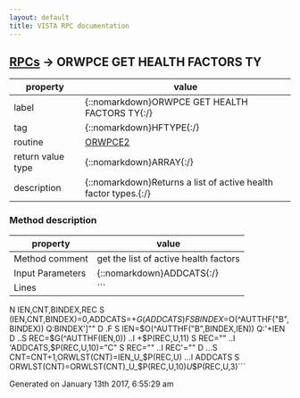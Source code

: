 ```yaml
---
layout: default
title: VISTA RPC documentation
---
```




## [RPCs](TableOfContent.md) &#8594; ORWPCE GET HEALTH FACTORS TY 

 property | value 
--- | --- 
 label | {::nomarkdown}ORWPCE GET HEALTH FACTORS TY{:/}
 tag | {::nomarkdown}HFTYPE{:/}
 routine | [ORWPCE2](http://code.osehra.org/dox/Routine_ORWPCE2_source.html)
 return value type | {::nomarkdown}ARRAY{:/}
 description | {::nomarkdown}Returns a list of active health factor types.{:/}


### Method description

 property | value 
 --- | --- 
 Method comment | get the list of active  health factors
 Input Parameters | {::nomarkdown}ADDCATS{:/}
 Lines | ```
 N IEN,CNT,BINDEX,REC
 S (IEN,CNT,BINDEX)=0,ADDCATS=+$G(ADDCATS)
 F  S BINDEX=$O(^AUTTHF("B",BINDEX)) Q:BINDEX']""  D
 .F  S IEN=$O(^AUTTHF("B",BINDEX,IEN)) Q:'+IEN  D
 ..S REC=$G(^AUTTHF(IEN,0))
 ..I +$P(REC,U,11) S REC=""
 ..I 'ADDCATS,$P(REC,U,10)="C" S REC=""
 ..I REC'="" D
 ...S CNT=CNT+1,ORWLST(CNT)=IEN_U_$P(REC,U)
 ...I ADDCATS S ORWLST(CNT)=ORWLST(CNT)_U_$P(REC,U,10)_U_$P(REC,U,3)```




 Generated on January 13th 2017, 6:55:29 am